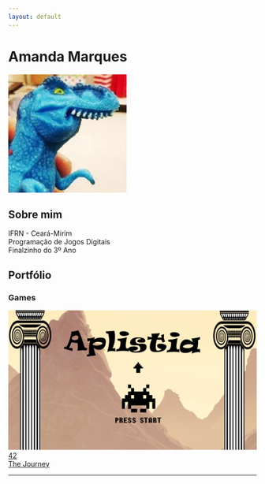 ```yaml
---
layout: default
---
```

# Amanda Marques   
![](dinofauro.png)


## Sobre mim
  IFRN - Ceará-Mirim   
  Programação de Jogos Digitais   
  Finalzinho do 3º Ano   
  
## Portfólio   
### Games

[![](aplistia.png)](https://amanda13.github.io/Aplistia/)   
[42](amanda13.github.io/Jogo/)   
[The Journey](amanda13.github.io/TheJourney/)





* * *

[//]: # (Não aparece)

